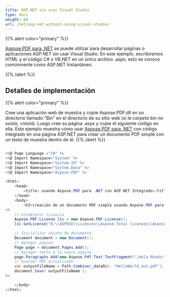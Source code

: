 ```yaml
---
title: ASP.NET sin usar Visual Studio
type: docs
weight: 60
url: /net/asp-net-without-using-visual-studio/
---
```


{{% alert color="primary" %}}

[Aspose.PDF para .NET](/pdf/net/) se puede utilizar para desarrollar páginas o aplicaciones ASP.NET sin usar Visual Studio. En este ejemplo, escribiremos HTML y el código C# o VB.NET en un único archivo .aspx; esto se conoce comúnmente como ASP.NET Instantáneo.

{{% /alert %}}

## Detalles de implementación

{{% alert color="primary" %}}

Cree una aplicación web de muestra y copie Aspose.PDF.dll en un directorio llamado "Bin" en el directorio de su sitio web (*si la carpeta bin no existe, créela*). Luego cree su página .aspx y copie el siguiente código en ella.
Este ejemplo muestra cómo usar [Aspose.PDF para .NET](/pdf/net/) con código integrado en una página ASP.NET para crear un documento PDF simple con un texto de muestra dentro de él.
{{% /alert %}}

```cs

<%@ Page Language ="C#" %>
<%@ Import Namespace="System" %>
<%@ Import Namespace="System.IO" %>
<%@ Import Namespace="System.Data" %>
<%@ Import Namespace="Aspose.PDF" %>

<html>
    <head>
        <title> usando Aspose.PDF para .NET con ASP.NET Integrado</title>
    </head>
    <body>
        <h3>creación de un documento PDF simple usando Aspose.PDF para .NET con ASP.NET Integrado</h3>
<%
    // establecer licencia
    Aspose.PDF.License lic = new Aspose.PDF.License();
    lic.SetLicense("D:\\ASPOSE\\Licences\\Aspose.Total licenses\\Aspose.Total.lic");

    // Inicializar objeto de documento
    Document document = new Document();
    // Agregar página
    Page page = document.Pages.Add();
    // Agregar texto a la nueva página
    page.Paragraphs.Add(new Aspose.Pdf.Text.TextFragment("¡Hola Mundo!"));
    // Guardar PDF actualizado
    var outputFileName = Path.Combine(_dataDir, "HelloWorld_out.pdf");
    document.Save( outputFileName );
%>

    </body>
</html>
```

